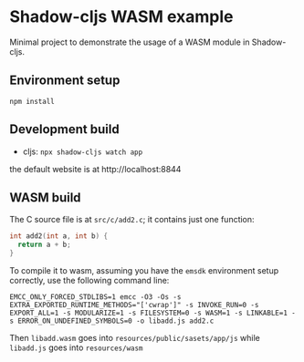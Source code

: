 # Shadow-cljs WASM example

Minimal project to demonstrate the usage of a WASM module in Shadow-cljs.

## Environment setup

`npm install`


## Development build

- cljs: `npx shadow-cljs watch app`

the default website is at http://localhost:8844

## WASM build

The C source file is at `src/c/add2.c`; it contains just one function:

```c
int add2(int a, int b) {
  return a + b;
}
```

To compile it to wasm, assuming you have the `emsdk` environment setup correctly, use the following command line:

`EMCC_ONLY_FORCED_STDLIBS=1 emcc -O3 -Os -s EXTRA_EXPORTED_RUNTIME_METHODS="['cwrap']" -s INVOKE_RUN=0 -s EXPORT_ALL=1 -s MODULARIZE=1 -s FILESYSTEM=0 -s WASM=1 -s LINKABLE=1 -s ERROR_ON_UNDEFINED_SYMBOLS=0 -o libadd.js add2.c`

Then `libadd.wasm` goes into `resources/public/sasets/app/js` while `libadd.js` goes into `resources/wasm`
